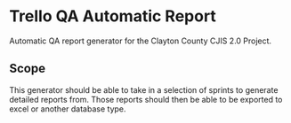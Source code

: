 # Trello QA Automatic Report
Automatic QA report generator for the Clayton County CJIS 2.0 Project.


## Scope
This generator should be able to take in a selection of sprints to generate detailed reports from. Those reports should then be able to be exported to excel or another database type.
